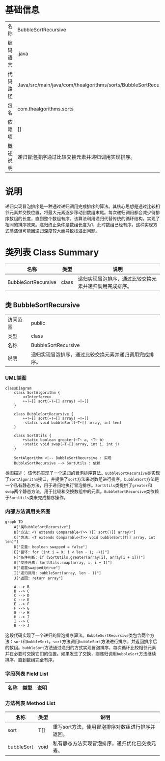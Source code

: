 # 基础信息

|      |      |
|------|------|
| 名称 | BubbleSortRecursive |
| 编码语言 | .java |
| 代码路径 | Java/src/main/java/com/thealgorithms/sorts/BubbleSortRecursive.java |
| 包名 | com.thealgorithms.sorts |
| 依赖项 | [] |
| 概述说明 | 递归冒泡排序通过比较交换元素并递归调用实现排序。 |

# 说明

递归实现冒泡排序是一种通过递归调用完成排序的算法。其核心思想是通过比较相邻元素并交换位置，将最大元素逐步移动到数组末尾。每次递归调用都会减少待排序数组的长度，直到整个数组有序。该算法利用递归代替传统的循环结构，实现了相同的排序效果。递归终止条件是数组长度为1，此时数组已经有序。这种实现方式简洁但可能因递归深度较大而导致栈溢出问题。

# 类列表 Class Summary

| 名称   | 类型  | 说明 |
|-------|------|-------------|
| BubbleSortRecursive | class | 递归实现冒泡排序，通过比较交换元素并递归调用完成排序。 |



## 类 BubbleSortRecursive

|      |      |
|------|------|
| 访问范围 | public |
| 类型 | class |
| 名称 | BubbleSortRecursive |
| 说明 | 递归实现冒泡排序，通过比较交换元素并递归调用完成排序。 |


### UML类图

```mermaid
classDiagram
    class SortAlgorithm {
        <<Interface>>
        +~T~[] sort(~T~[] array) ~T~[]
    }

    class BubbleSortRecursive {
        +~T~[] sort(~T~[] array) ~T~[]
        -static void bubbleSort(~T~[] array, int len)
    }

    class SortUtils {
        +static boolean greater(~T~ a, ~T~ b)
        +static void swap(~T~[] array, int i, int j)
    }

    SortAlgorithm <|-- BubbleSortRecursive : 实现
    BubbleSortRecursive --> SortUtils : 依赖
```

类图描述：
该代码实现了一个递归的冒泡排序算法。`BubbleSortRecursive`类实现了`SortAlgorithm`接口，并提供了`sort`方法来对数组进行排序。`bubbleSort`方法是一个私有静态方法，用于递归地执行冒泡排序。`SortUtils`类提供了`greater`和`swap`两个静态方法，用于比较和交换数组中的元素。`BubbleSortRecursive`类依赖于`SortUtils`类来完成排序操作。


### 内部方法调用关系图

```mermaid
graph TD
    A["类BubbleSortRecursive"]
    B["方法: <T extends Comparable<T>> T[] sort(T[] array)"]
    C["方法: <T extends Comparable<T>> void bubbleSort(T[] array, int len)"]
    D["变量: boolean swapped = false"]
    E["循环: for (int i = 0; i < len - 1; ++i)"]
    F["条件判断: if (SortUtils.greater(array[i], array[i + 1]))"]
    G["交换元素: SortUtils.swap(array, i, i + 1)"]
    H["设置swapped为true"]
    I["递归调用: bubbleSort(array, len - 1)"]
    J["返回: return array"]

    A --> B
    B --> C
    C --> D
    C --> E
    E --> F
    F --> G
    G --> H
    H --> I
    I --> C
    B --> J
```

这段代码实现了一个递归的冒泡排序算法。`BubbleSortRecursive`类包含两个方法：`sort`和`bubbleSort`。`sort`方法调用`bubbleSort`方法进行排序，并返回排序后的数组。`bubbleSort`方法通过递归的方式实现冒泡排序，每次循环比较相邻元素并在必要时交换它们的位置。如果发生了交换，则递归调用`bubbleSort`方法继续排序，直到数组完全有序。

### 字段列表 Field List

| 名称  | 类型  | 说明 |
|-------|-------|------|

### 方法列表 Method List

| 名称  | 类型  | 说明 |
|-------|-------|------|
| sort | T[] | 重写sort方法，使用冒泡排序对数组进行排序并返回。 |
| bubbleSort | void | 私有静态方法实现冒泡排序，递归优化已交换元素。 |




